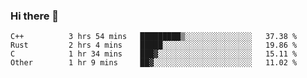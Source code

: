 ### Hi there 👋

<!--
**WShiBin/WShiBin** is a ✨ _special_ ✨ repository because its `README.md` (this file) appears on your GitHub profile.

Here are some ideas to get you started:

- 🔭 I’m currently working on ...
- 🌱 I’m currently learning ...
- 👯 I’m looking to collaborate on ...
- 🤔 I’m looking for help with ...
- 💬 Ask me about ...
- 📫 How to reach me: ...
- 😄 Pronouns: ...
- ⚡ Fun fact: ...
-->

<!--START_SECTION:waka-->

```text
C++          3 hrs 54 mins   █████████▒░░░░░░░░░░░░░░░   37.38 %
Rust         2 hrs 4 mins    █████░░░░░░░░░░░░░░░░░░░░   19.86 %
C            1 hr 34 mins    ███▓░░░░░░░░░░░░░░░░░░░░░   15.11 %
Other        1 hr 9 mins     ██▓░░░░░░░░░░░░░░░░░░░░░░   11.02 %
```

<!--END_SECTION:waka-->
